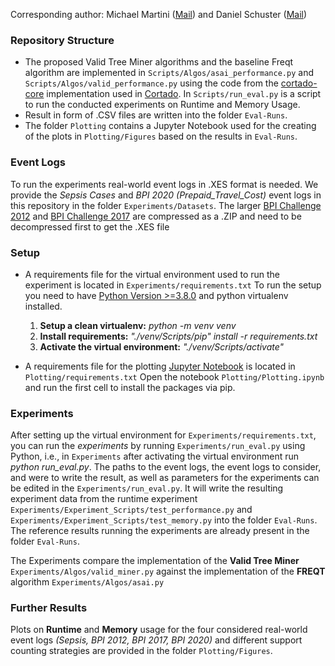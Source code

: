 
Corresponding author: Michael Martini ([Mail](mailto:michael.martini1@rwth-aachen.de?subject=github-infix-mining))
and Daniel Schuster ([Mail](mailto:daniel.schuster@fit.fraunhofer.de?subject=github-infix-mining))


### Repository Structure
* The proposed Valid Tree Miner algorithms and the baseline Freqt algorithm are implemented in 
`Scripts/Algos/asai_performance.py` and `Scripts/Algos/valid_performance.py` using the code from the [cortado-core](https://github.com/fit-daniel-schuster/cortado-core) implementation used in [Cortado](https://cortado.fit.fraunhofer.de/). In `Scripts/run_eval.py` is a script to run the conducted experiments on Runtime and Memory Usage. 
* Result in form of .CSV files are written into the folder `Eval-Runs`. 
* The folder `Plotting` contains a Jupyter Notebook used for the creating of the plots in `Plotting/Figures` based on the results in `Eval-Runs`.

### Event Logs
To run the experiments real-world event logs in .XES format is needed. We provide the *Sepsis Cases* and *BPI 2020 (Prepaid_Travel_Cost)* event logs in this repository in the folder `Experiments/Datasets`. 
The larger [BPI Challenge 2012](https://data.4tu.nl/articles/dataset/BPI_Challenge_2012/12689204) and [BPI Challenge 2017](https://data.4tu.nl/articles/dataset/BPI_Challenge_2017/12696884) are compressed as a .ZIP and need to be decompressed first to get the .XES file

### Setup
* A requirements file for the virtual environment used to run the experiment is located in `Experiments/requirements.txt`
To run the setup you need to have [Python Version >=3.8.0](https://www.python.org/downloads/release/python-380/) and python virtualenv installed.   
  1. **Setup a clean virtualenv:** *python -m venv venv*
  2. **Install requirements:** *"./venv/Scripts/pip" install -r requirements.txt*
  3. **Activate the virtual environment:** *"./venv/Scripts/activate"*  

* A requirements file for the plotting [Jupyter Notebook](https://jupyter.org/) is located in `Plotting/requirements.txt`
  Open the notebook `Plotting/Plotting.ipynb` and run the first cell to install the packages via pip. 

### Experiments
After setting up the virtual environment for `Experiments/requirements.txt`, you can run the *experiments* by running `Experiments/run_eval.py` using Python, i.e., in `Experiments` after activating the virtual environment run *python run_eval.py*. The paths to the event logs, the event logs to consider, and were to write the result, as well as parameters for the experiments can be edited in the `Experiments/run_eval.py`.
It will write the resulting experiment data from the runtime experiment `Experiments/Experiment_Scripts/test_performance.py` and `Experiments/Experiment_Scripts/test_memory.py` into the folder `Eval-Runs`. The reference results running the experiments are already present in the folder `Eval-Runs`.

The Experiments compare the implementation of the **Valid Tree Miner** `Experiments/Algos/valid_miner.py` against the implementation of the **FREQT** algorithm `Experiments/Algos/asai.py`

### Further Results
Plots on **Runtime** and **Memory** usage for the four considered real-world event logs *(Sepsis, BPI 2012, BPI 2017, BPI 2020)* and different support counting strategies are provided in the folder `Plotting/Figures`. 
